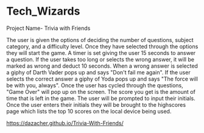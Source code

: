 # Tech_Wizards
Project Name- Trivia with Friends

The user is given the options of deciding the number of questions, subject category, and a difficulty level.
Once they have selected through the options they will start the game.
A timer is set giving the user 15 seconds to answer a question.
If the user takes too long or selects the wrong answer, it will be marked as wrong and deduct 10 seconds.
When a wrong answer is selected a giphy of Darth Vader pops up and says "Don't fail me again".
If the user selects the correct answer a giphy of Yoda pops up and says "The force will be with you, always".
Once the user has cycled through the questions, "Game Over" will pop up on the screen. The score you get is the amount of time that is left in the game.
The user will be prompted to input their initials. Once the user enters their initials they will be brought to the highscores page which lists the top 10 scores on the local device being used.

https://dazacher.github.io/Trivia-With-Friends/
